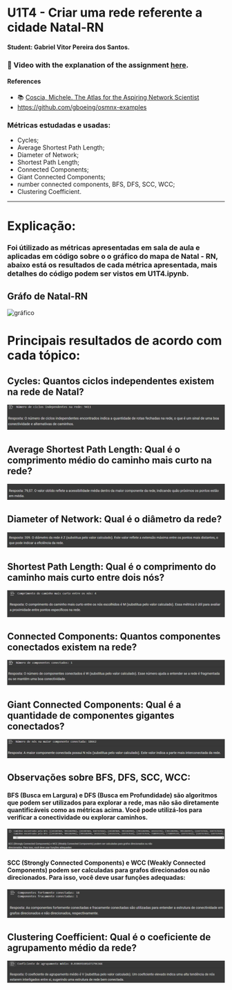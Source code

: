 # U1T4 - Criar uma rede referente a cidade Natal-RN

#### Student: Gabriel Vitor Pereira dos Santos.

### 🔗 Video with the explanation of the assignment [here](https://www.loom.com/share/eace3816d8a94d9a899bff0836e0f027?sid=6d583182-b8d0-45af-b7f4-b2653776bc91).

#### References

- :books: [Coscia, Michele. The Atlas for the Aspiring Network Scientist](https://www.networkatlas.eu/)
- https://github.com/gboeing/osmnx-examples

### Métricas estudadas e usadas:
* Cycles; 
* Average Shortest Path Length; 
* Diameter of Network;
* Shortest Path Length; 
* Connected Components; 
* Giant Connected Components; 
* number connected components, BFS, DFS, SCC, WCC;
* Clustering Coefficient.
----------------
# Explicação: 
### Foi útilizado as métricas apresentadas em sala de aula e aplicadas em código sobre o o gráfico do mapa de Natal - RN, abaixo está os resultados de cada métrica apresentada, mais detalhes do código podem ser vistos em U1T4.ipynb.


## Gráfo de Natal-RN
![gráfico](images/gráfico.png)
# Principais resultados de acordo com cada tópico:
## Cycles: Quantos ciclos independentes existem na rede de Natal?
![cycles](images/Cycles.png)
## Average Shortest Path Length: Qual é o comprimento médio do caminho mais curto na rede?
![AVG](images/AVG.png)
## Diameter of Network: Qual é o diâmetro da rede?
![Diameter](images/Diameter.png)
## Shortest Path Length: Qual é o comprimento do caminho mais curto entre dois nós?
![Shortest Path Length](images/ShortestPathLength.png)
## Connected Components: Quantos componentes conectados existem na rede?
![Connected Components](images/ConnectedComponents.png)
## Giant Connected Components: Qual é a quantidade de componentes gigantes conectados?
![Giant Connected Components](images/GiantConnectedComponents.png)
## Observações sobre BFS, DFS, SCC, WCC: 
#### BFS (Busca em Largura) e DFS (Busca em Profundidade) são algoritmos que podem ser utilizados para explorar a rede, mas não são diretamente quantificáveis como as métricas acima. Você pode utilizá-los para verificar a conectividade ou explorar caminhos.
![BFSeDFS](images/BFSeDFS.png)
#### SCC (Strongly Connected Components) e WCC (Weakly Connected Components) podem ser calculadas para grafos direcionados ou não direcionados. Para isso, você deve usar funções adequadas:
![SCC](images/SCC.png)
## Clustering Coefficient: Qual é o coeficiente de agrupamento médio da rede?
![ClusteringCoefficient](images/ClusteringCoefficient.png)

